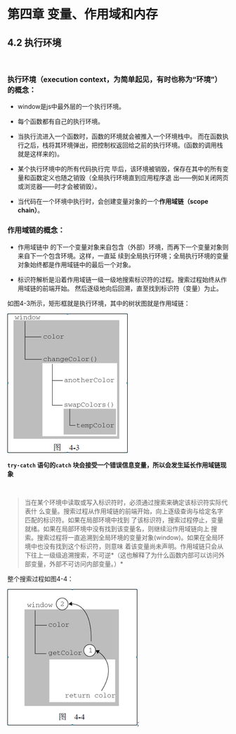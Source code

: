# 第四章 变量、作用域和内存
## 4.2 执行环境
&nbsp;

### 执行环境（execution context，为简单起见，有时也称为“环境”）的概念：

+ window是js中最外层的一个执行环境。

+ 每个函数都有自己的执行环境。

+ 当执行流进入一个函数时，函数的环境就会被推入一个环境栈中。
而在函数执行之后，栈将其环境弹出，把控制权返回给之前的执行环境。(函数的调用栈就是这样来的)。

+ 某个执行环境中的所有代码执行完
毕后，该环境被销毁，保存在其中的所有变量和函数定义也随之销毁（全局执行环境直到应用程序退
出——例如关闭网页或浏览器——时才会被销毁）。

+ 当代码在一个环境中执行时，会创建变量对象的一个**作用域链（scope chain）**。

### 作用域链的概念：

+ 作用域链中
的下一个变量对象来自包含（外部）环境，而再下一个变量对象则来自下一个包含环境。这样，一直延
续到全局执行环境；全局执行环境的变量对象始终都是作用域链中的最后一个对象。

+ 标识符解析是沿着作用域链一级一级地搜索标识符的过程。搜索过程始终从作用域链的前端开始。
然后逐级地向后回溯，直至找到标识符（变量）为止。


如图4-3所示，矩形框就是执行环境，其中的树状图就是作用域链：

![图4-3](../img/4.3.png)

**`try-catch` 语句的`catch` 块会接受一个错误信息变量，所以会发生延长作用域链现象**

<br/>


>当在某个环境中读取或写入标识符时，必须通过搜索来确定该标识符实际代表什
么变量。搜索过程从作用域链的前端开始，向上逐级查询与给定名字匹配的标识符。如果在局部环境中找到
了该标识符，搜索过程停止，变量就绪。如果在局部环境中没有找到该变量名，则继续沿作用域链向上
搜索。搜索过程将一直追溯到全局环境的变量对象(window)。如果在全局环境中也没有找到这个标识符，则意味
着该变量尚未声明。作用域链只会从下往上一级级追溯搜索，不可逆*（这也解释了为什么函数内部可以访问外部变量，外部不可访问内部变量。）*

整个搜索过程如图4-4：

![图4-4](../img/4.4.png);
